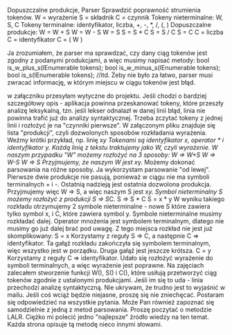 Dopuszczalne produkcje,
Parser
Sprawdzić poprawność strumienia tokenów.
W = wyrażenie
S = składnik
C = czynnik
Tokeny nieterminalne: W, S, C
Tokeny terminalne: identyfikator, liczba, +, -, *, /, (, )
Dopuszczalne produkcje:
W = W + S
W = W - S
W = S
S = S * C
S = S / C
S = C
C = liczba
C = identyfikator
C = ( W )


Ja zrozumiałem, że parser ma sprawdzać, czy dany ciąg tokenów jest zgodny z podanymi produkcjami, a więc musimy napisać metody: 
bool is_w_plus_s(IEnumerable<Token> tokens);
bool is_w_minus_s(IEnumerable<Token> tokens);
bool is_s(IEnumerable<Token> tokens); 
//itd.
Żeby nie było za łatwo, parser musi zwracać informację, w którym miejscu w ciągu tokenów jest błąd.








w załączniku przesyłam wytyczne do projektu.
Jeśli chodzi o bardziej szczegółowy opis -
aplikacja powinna przeskanować tokeny, które przeszły analizę leksykalną, tzn. jeśli lekser odnalazł w danej linii błąd, linia nie powinna trafić już do analizy syntaktycznej.
Trzeba zczytać tokeny z jednej linii i rozłożyć je na "czynniki pierwsze". W załączonym pliku znajduje się lista "produkcji", czyli dozwolonych sposobów rozkładania wyrażenia.
Weźmy krótki przykład, np. linię x*y Tokenami są identyfikator x, operator * i identyfikator y.
Każdą linię z tekstu traktujemy jako W, czyli wyrażenie. W naszym przypadku "W" możemy rozłożyć na 3 sposoby:
W => W+S
W => W-S
W => S
Przyjmujemy, że naszym W jest x*y.
Możemy dokonać parsowania na różne sposoby. Ja wykorzystam parsowanie "od lewej". Pierwsze dwie produkcje nie pasują, ponieważ w ciągu nie ma symboli terminalnych + i -.
Ostatnią nadzieją jest ostatnia dozwolona produkcja. Przyjmujemy więc W => S, a więc naszym S jest x*y.
Symbol nieterminalny S możemy rozłożyć z produkcji S => S*C.
S => S * C
S =  x * y
W wyniku takiego rozkładu otrzymujemy 2 symbole nieterminalne - nowe S które zawiera tylko symbol x, i C, które zawiera symbol y. Symbole nieterminalne musimy rozkładać dalej. Operator mnożenia jest symbolem terminalnym, dlatego nie musimy go już dalej brać pod uwagę.
Z tego miejsca rozkład nie jest już skomplikowany:
S = x
Korzystamy z reguły S => C, a następnie C => identyfikator. Ta gałąź rozkładu zakończyła się symbolem terminalnym, więc wszystko jest w porządku.
Druga gałąź jest jeszcze krótsza.
C = y
Korzystamy z reguły C => identyfikator.
Udało się rozłożyć wyrażenie do symboli terminalnych, a więc wyrażenie jest poprawne.
Na zajęciach zalecałem stworzenie funkcji W(), S() i C(), które usiłują przetworzyć ciąg tokenów zgodnie z ustalonymi produkcjami. Jeśli im się to uda - linia przechodzi analizę syntaktyczną.
Nie ukrywam, że trudno jest to wyjaśnić w mailu. Jeśli coś wciąż będzie niejasne, proszę się nie zniechęcać. Postaram się odpowiedzieć na wszystkie pytania.
Może Pan również zapoznać się samodzielnie z jedną z metod parsowania. Proszę poczytać o metodzie LALR.
Ciężko mi polecić jedno "najlepsze" źródło wiedzy na ten temat. Każda strona opisuje tą metodę nieco innymi słowami.